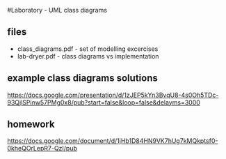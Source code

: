 #Laboratory - UML class diagrams

## files

* class_diagrams.pdf - set of modelling excercises 
* lab-dryer.pdf - class diagrams vs implementation

## example class diagrams solutions

https://docs.google.com/presentation/d/1zJEP5kYn3BvqU8-4s0Oh5TDc-93QjlSPinw57PMg0x8/pub?start=false&loop=false&delayms=3000

## homework

https://docs.google.com/document/d/1jHb1D84HN9VK7hUg7kMQkptsf0-0kheQOrLepR7-QzI/pub
